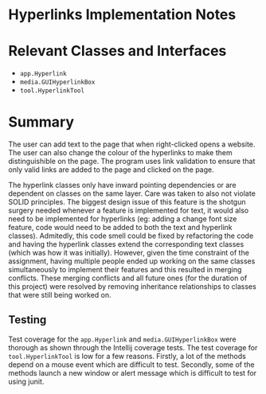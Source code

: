 # Hyperlinks Implementation Notes

# Relevant Classes and Interfaces
* `app.Hyperlink`
* `media.GUIHyperlinkBox`
* `tool.HyperlinkTool`

# Summary
The user can add text to the page that when right-clicked opens a website. The user can also change the colour of the hyperlinks to make them distinguishible on the page.
The program uses link validation to ensure that only valid links are added to the page and clicked on the page.

The hyperlink classes only have inward pointing dependencies or are dependent on classes on the same layer. Care was taken to also not violate SOLID principles. The
biggest design issue of this feature is the shotgun surgery needed whenever a feature is implemented for text, it would also need to be implemented for hyperlinks 
(eg: adding a change font size feature, code would need to be added to both the text and hyperlink classes). Admitedly, this code smell could be fixed by refactoring
the code and having the hyperlink classes extend the corresponding text classes (which was how it was initially). However, given the time constraint of the assignment, having
multiple people ended up working on the same classes simultaneously to implement their features and this resulted in merging conflicts. These merging conflicts and all
future ones (for the duration of this project) were resolved by removing inheritance relationships to classes that were still being worked on.

## Testing
Test coverage for the  `app.Hyperlink` and `media.GUIHyperlinkBox` were thorough as shown through the Intellij coverage tests. The test coverage for 
`tool.HyperlinkTool` is low for a few reasons. Firstly, a lot of the methods depend on a mouse event which are difficult to test. Secondly, some of the methods launch
a new window or alert message which is difficult to test for using junit.


